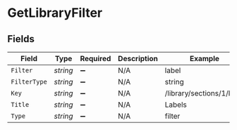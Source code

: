 # GetLibraryFilter


## Fields

| Field                     | Type                      | Required                  | Description               | Example                   |
| ------------------------- | ------------------------- | ------------------------- | ------------------------- | ------------------------- |
| `Filter`                  | *string*                  | :heavy_minus_sign:        | N/A                       | label                     |
| `FilterType`              | *string*                  | :heavy_minus_sign:        | N/A                       | string                    |
| `Key`                     | *string*                  | :heavy_minus_sign:        | N/A                       | /library/sections/1/label |
| `Title`                   | *string*                  | :heavy_minus_sign:        | N/A                       | Labels                    |
| `Type`                    | *string*                  | :heavy_minus_sign:        | N/A                       | filter                    |